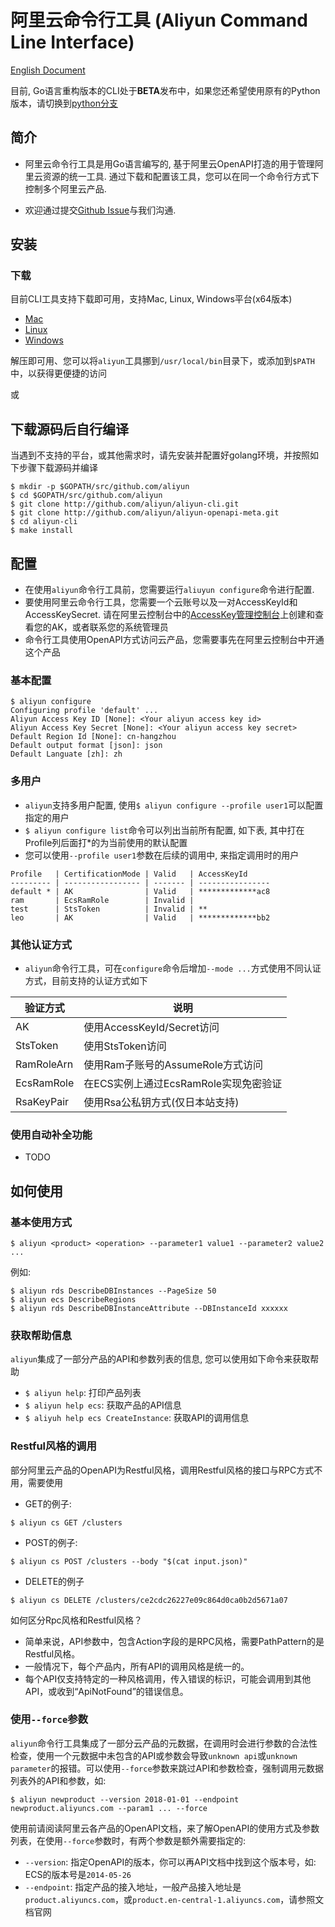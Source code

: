
# 阿里云命令行工具 (Aliyun Command Line Interface)

[English Document](README.md) 

目前, Go语言重构版本的CLI处于**BETA**发布中，如果您还希望使用原有的Python版本，请切换到[python分支]()

## 简介

- 阿里云命令行工具是用Go语言编写的, 基于阿里云OpenAPI打造的用于管理阿里云资源的统一工具. 通过下载和配置该工具，您可以在同一个命令行方式下控制多个阿里云产品.

- 欢迎通过提交[Github Issue](https://github.com/aliyun/aliyun-cli/issues/new)与我们沟通.

## 安装

### 下载

目前CLI工具支持下载即可用，支持Mac, Linux, Windows平台(x64版本)

- [Mac](http://aliyun-cli.oss-cn-hangzhou.aliyuncs.com/aliyun-cli-macosx-0.33-amd64.tgz)
- [Linux](http://aliyun-cli.oss-cn-hangzhou.aliyuncs.com/aliyun-cli-linux-0.33-amd64.tgz)
- [Windows](http://aliyun-cli.oss-cn-hangzhou.aliyuncs.com/aliyun-cli-windows-0.33-amd64.tgz)

解压即可用、您可以将`aliyun`工具挪到`/usr/local/bin`目录下，或添加到`$PATH`中，以获得更便捷的访问

或

## 下载源码后自行编译

当遇到不支持的平台，或其他需求时，请先安装并配置好golang环境，并按照如下步骤下载源码并编译

```
$ mkdir -p $GOPATH/src/github.com/aliyun
$ cd $GOPATH/src/github.com/aliyun
$ git clone http://github.com/aliyun/aliyun-cli.git
$ git clone http://github.com/aliyun/aliyun-openapi-meta.git
$ cd aliyun-cli
$ make install
```

## 配置

- 在使用`aliyun`命令行工具前，您需要运行`aliuyun configure`命令进行配置.
- 要使用阿里云命令行工具，您需要一个云账号以及一对AccessKeyId和AccessKeySecret. 请在阿里云控制台中的[AccessKey管理控制台](https://ak-console.aliyun.com/#/accesskey)上创建和查看您的AK，或者联系您的系统管理员
- 命令行工具使用OpenAPI方式访问云产品，您需要事先在阿里云控制台中开通这个产品

### 基本配置

```
$ aliyun configure
Configuring profile 'default' ...
Aliyun Access Key ID [None]: <Your aliyun access key id>
Aliyun Access Key Secret [None]: <Your aliyun access key secret>
Default Region Id [None]: cn-hangzhou
Default output format [json]: json
Default Languate [zh]: zh
```

### 多用户

- `aliyun`支持多用户配置, 使用`$ aliyun configure --profile user1`可以配置指定的用户
- `$ aliyun configure list`命令可以列出当前所有配置, 如下表, 其中打在Profile列后面打*的为当前使用的默认配置
- 您可以使用`--profile user1`参数在后续的调用中, 来指定调用时的用户

```
Profile   | CertificationMode | Valid   | AccessKeyId
--------- | ----------------- | ------- | ----------------
default * | AK                | Valid   | *************ac8
ram       | EcsRamRole        | Invalid |
test      | StsToken          | Invalid | **
leo       | AK                | Valid   | *************bb2 
```

### 其他认证方式

- `aliyun`命令行工具，可在`configure`命令后增加`--mode ...`方式使用不同认证方式，目前支持的认证方式如下

| 验证方式  | 说明 |
| --------       | -------- |
| AK             | 使用AccessKeyId/Secret访问 |
| StsToken       | 使用StsToken访问    |
| RamRoleArn     | 使用Ram子账号的AssumeRole方式访问     |
| EcsRamRole     | 在ECS实例上通过EcsRamRole实现免密验证   |
| RsaKeyPair     | 使用Rsa公私钥方式(仅日本站支持)     |

### 使用自动补全功能

- TODO

## 如何使用

### 基本使用方式

```
$ aliyun <product> <operation> --parameter1 value1 --parameter2 value2 ...
```

例如: 

```
$ aliyun rds DescribeDBInstances --PageSize 50
$ aliyun ecs DescribeRegions
$ aliyun rds DescribeDBInstanceAttribute --DBInstanceId xxxxxx
```

### 获取帮助信息

`aliyun`集成了一部分产品的API和参数列表的信息, 您可以使用如下命令来获取帮助

- `$ aliyun help`: 打印产品列表
- `$ aliyun help ecs`: 获取产品的API信息
- `$ aliyuh help ecs CreateInstance`: 获取API的调用信息


### Restful风格的调用

部分阿里云产品的OpenAPI为Restful风格，调用Restful风格的接口与RPC方式不用，需要使用

- GET的例子: 

```
$ aliyun cs GET /clusters
```

- POST的例子: 

```
$ aliyun cs POST /clusters --body "$(cat input.json)"
```

- DELETE的例子

```
$ aliyun cs DELETE /clusters/ce2cdc26227e09c864d0ca0b2d5671a07
```

如何区分Rpc风格和Restful风格？

- 简单来说，API参数中，包含Action字段的是RPC风格，需要PathPattern的是Restful风格。
- 一般情况下，每个产品内，所有API的调用风格是统一的。
- 每个API仅支持特定的一种风格调用，传入错误的标识，可能会调用到其他API，或收到“ApiNotFound”的错误信息。

### 使用`--force`参数

`aliyun`命令行工具集成了一部分云产品的元数据，在调用时会进行参数的合法性检查，使用一个元数据中未包含的API或参数会导致`unknown api`或`unknown parameter`的报错。可以使用`--force`参数来跳过API和参数检查，强制调用元数据列表外的API和参数，如:

```
$ aliyun newproduct --version 2018-01-01 --endpoint newproduct.aliyuncs.com --param1 ... --force
```

使用前请阅读阿里云各产品的OpenAPI文档，来了解OpenAPI的使用方式及参数列表，在使用`--force`参数时，有两个参数是额外需要指定的:

- `--version`: 指定OpenAPI的版本，你可以再API文档中找到这个版本号，如: ECS的版本号是`2014-05-26`
- `--endpoint`: 指定产品的接入地址，一般产品接入地址是`product.aliyuncs.com`，或`product.en-central-1.aliyuncs.com`，请参照文档官网


